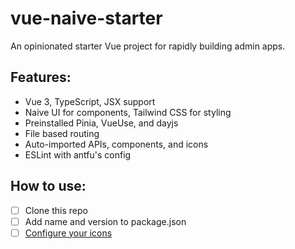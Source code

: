 # vue-naive-starter

An opinionated starter Vue project for rapidly building admin apps.

## Features:

- Vue 3, TypeScript, JSX support
- Naive UI for components, Tailwind CSS for styling
- Preinstalled Pinia, VueUse, and dayjs
- File based routing
- Auto-imported APIs, components, and icons
- ESLint with antfu's config

## How to use:

- [ ] Clone this repo
- [ ] Add name and version to package.json
- [ ] [Configure your icons](https://github.com/antfu/unplugin-icons)
